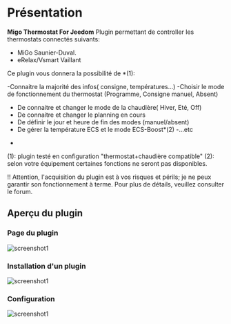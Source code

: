 # Présentation

**Migo Thermostat For Jeedom** Plugin permettant de controller les thermostats connectés suivants:

- MiGo Saunier-Duval.
- eRelax/Vsmart Vaillant


Ce plugin vous donnera la possibilité de *(1):

-Connaitre la majorité des infos( consigne, températures...)
-Choisir le mode de fonctionnement du thermostat (Programme, Consigne manuel, Absent)
- De connaitre et changer le mode de la chaudière( Hiver, Eté, Off)
- De connaitre et changer le planning en cours 
- De définir le jour et heure de fin des modes (manuel/absent)
- De gérer la température ECS et le mode ECS-Boost*(2)
-...etc


*
(1): plugin testé en configuration "thermostat+chaudière compatible"
(2): selon votre équipement certaines fonctions ne seront pas disponibles.

!! Attention, l'acquisition du plugin est à vos risques et périls;  je ne peux garantir son fonctionnement à terme.
Pour plus de détails, veuillez consulter le forum.


## Aperçu du plugin

### Page du plugin
![screenshot1](https://raw.githubusercontent.com/limad/plugin-test/master/images/migoThermostat_screenshot1.PNG)

### Installation d'un plugin
![screenshot1](https://raw.githubusercontent.com/limad/plugin-test/master/images/migoThermostat_screenshot12.PNG)

### Configuration
![screenshot1](https://raw.githubusercontent.com/limad/plugin-test/master/images/migoThermostat_screenshot11.PNG)
